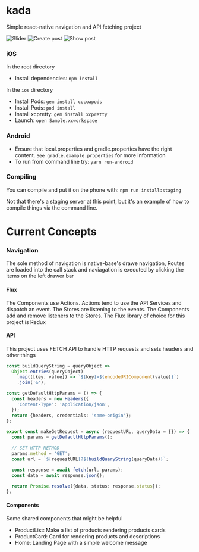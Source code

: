 # kada

Simple react-native navigation and API fetching project

![Slider](./screenshots/kada-slider.jpeg 'Slider')
![Create post](./screenshots/kada-products.jpeg 'Products')
![Show post](./screenshots/kada-home.jpeg 'Home')

### iOS

In the root directory

- Install dependencies: `npm install`

In the `ios` directory

- Install Pods: `gem install cocoapods`
- Install Pods: `pod install`
- Install xcpretty: `gem install xcpretty`
- Launch: `open Sample.xcworkspace`

### Android

- Ensure that local.properties and gradle.properties have the right content. `See gradle.example.properties` for more information
- To run from command line try: `yarn run-android`

### Compiling

You can compile and put it on the phone with: `npm run install:staging`

Not that there's a staging server at this point, but it's an example of how to compile things via the command line.

# Current Concepts

### Navigation

The sole method of navigation is native-base's drawe navigation, Routes are loaded into the call stack and naviagation is executed by clicking the items on the left drawer bar

#### Flux

The Components use Actions. Actions tend to use the API Services and dispatch an event. The Stores are listening to the events. The Components add and remove listeners to the Stores.
The Flux library of choice for this project is Redux

#### API

This project uses FETCH API to handle HTTP requests and sets headers and other things



```typescript
const buildQueryString = queryObject =>
  Object.entries(queryObject)
    .map(([key, value]) => `${key}=${encodeURIComponent(value)}`)
    .join('&');

const getDefaultHttpParams = () => {
  const headers = new Headers({
    'Content-Type': 'application/json',
  });
  return {headers, credentials: 'same-origin'};
};

export const makeGetRequest = async (requestURL, queryData = {}) => {
  const params = getDefaultHttpParams();

  // SET HTTP METHOD
  params.method = 'GET';
  const url = `${requestURL}?${buildQueryString(queryData)}`;

  const response = await fetch(url, params);
  const data = await response.json();

  return Promise.resolve({data, status: response.status});
};
```

#### Components

Some shared components that might be helpful

- ProductList: Make a list of products rendering products cards
- ProductCard: Card for rendering products and descriptions
- Home: Landing Page with a simple welcome message
